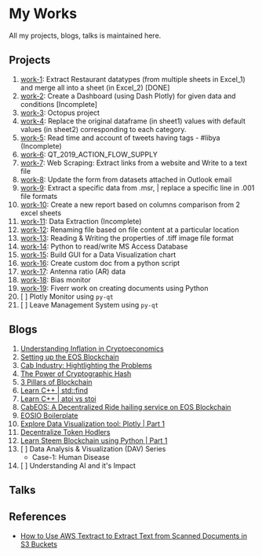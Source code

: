 # My Works
All my projects, blogs, talks is maintained here.

## Projects
1. [work-1](https://github.com/abhi3700/work-1): Extract Restaurant datatypes (from multiple sheets in Excel_1) and merge all into a sheet (in Excel_2) [DONE]
1. [work-2](https://github.com/abhi3700/work-2): Create a Dashboard (using Dash Plotly) for given data and conditions [Incomplete]
1. [work-3](https://github.com/abhi3700/work-3): Octopus project
1. [work-4](https://github.com/abhi3700/work-4): Replace the original dataframe (in sheet1) values with default values (in sheet2) corresponding to each category.
1. [work-5](https://github.com/abhi3700/work-5): Read time and account of tweets having tags - #libya (Incomplete)
1. [work-6](https://github.com/abhi3700/work-6): QT_2019_ACTION_FLOW_SUPPLY
1. [work-7](https://github.com/abhi3700/work-7): Web Scraping: Extract links from a website and Write to a text file
1. [work-8](https://github.com/abhi3700/work-8): Update the form from datasets attached in Outlook email
1. [work-9](https://github.com/abhi3700/work-9): Extract a specific data from .msr, | replace a specific line in .001 file formats
1. [work-10](https://github.com/abhi3700/work-10): Create a new report based on columns comparison from 2 excel sheets
1. [work-11](https://github.com/abhi3700/work-11): Data Extraction (Incomplete)
1. [work-12](https://github.com/abhi3700/work-12): Renaming file based on file content at a particular location
1. [work-13](https://github.com/abhi3700/work-13): Reading &amp; Writing the properties of .tiff image file format
1. [work-14](https://github.com/abhi3700/work-14): Python to read/write MS Access Database
1. [work-15](https://github.com/abhi3700/work-15): Build GUI for a Data Visualization chart
1. [work-16](https://github.com/abhi3700/work-16): Create custom doc from a python script
1. [work-17](https://github.com/abhi3700/work-17): Antenna ratio (AR) data
1. [work-18](https://github.com/abhi3700/work-18): Bias monitor
1. [work-19](https://github.com/abhi3700/work-19): Fiverr work on creating documents using Python
1. [ ] Plotly Monitor using `py-qt`
1. [ ] Leave Management System using `py-qt`

## Blogs
1. [Understanding Inflation in Cryptoeconomics](https://medium.com/coinmonks/understanding-inflation-in-cryptoeconomics-163162f4107e)
1. [Setting up the EOS Blockchain](https://medium.com/coinmonks/setting-up-the-eos-blockchain-5cd98f99eb84)
1. [Cab Industry: Hightlighting the Problems](https://medium.com/@abhi3700/cab-industry-hightlighting-the-problems-6dc76ae9919b)
1. [The Power of Cryptographic Hash](https://medium.com/@abhi3700/the-power-of-cryptographic-hash-6f6b3c1c34d7)
1. [3 Pillars of Blockchain](https://medium.com/coinmonks/3-pillars-of-blockchain-dd2ce976d1cd)
1. [Learn C++ | std::find](https://medium.com/@abhi3700/learn-c-std-find-770654e4c32d)
1. [Learn C++ | atoi vs stoi](https://medium.com/@abhi3700/learn-c-atoi-vs-stoi-f82bb0948f7e)
1. [CabEOS: A Decentralized Ride hailing service on EOS Blockchain](https://medium.com/@abhi3700/cabeos-f9ead531332b)
1. [EOSIO Boilerplate](https://medium.com/@abhi3700/eosio-boilerplate-ebbccf843d29)
1. [Explore Data Visualization tool: Plotly | Part 1](https://medium.com/analytics-vidhya/explore-data-visualization-tool-plotly-part-1-75896e116c18)
1. [Decentralize Token Hodlers](https://medium.com/@abhi3700/decentralize-token-hodlers-7d149c2a2704)
1. [Learn Steem Blockchain using Python | Part 1](https://abhi3700.medium.com/learn-steem-blockchain-using-python-part-1-c35c1f3034c7)
1. [ ] Data Analysis & Visualization (DAV) Series
    - Case-1: Human Disease
1. [ ] Understanding AI and it's Impact


## Talks


## References
* [How to Use AWS Textract to Extract Text from Scanned Documents in S3 Buckets](https://hackernoon.com/how-to-use-aws-textract-to-extract-text-from-scanned-documents-in-s3-buckets-5f85e8ba0a37)
